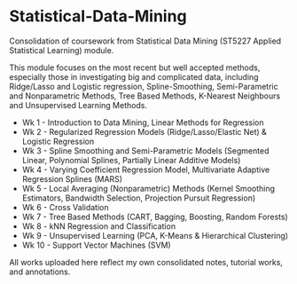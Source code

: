 # Statistical-Data-Mining
Consolidation of coursework from Statistical Data Mining (ST5227 Applied Statistical Learning) module.

This module focuses on the most recent but well accepted methods, especially those in investigating big and complicated data, including Ridge/Lasso and Logistic regression, Spline-Smoothing, Semi-Parametric and Nonparametric Methods, Tree Based Methods, K-Nearest Neighbours and Unsupervised Learning Methods.

* Wk 1 - Introduction to Data Mining, Linear Methods for Regression
* Wk 2 - Regularized Regression Models (Ridge/Lasso/Elastic Net) & Logistic Regression
* Wk 3 - Spline Smoothing and Semi-Parametric Models (Segmented Linear, Polynomial Splines, Partially Linear Additive Models)
* Wk 4 - Varying Coefficient Regression Model, Multivariate Adaptive Regression Splines (MARS)
* Wk 5 - Local Averaging (Nonparametric) Methods (Kernel Smoothing Estimators, Bandwidth Selection, Projection Pursuit Regression)
* Wk 6 - Cross Validation
* Wk 7 - Tree Based Methods (CART, Bagging, Boosting, Random Forests)
* Wk 8 - kNN Regression and Classification
* Wk 9 - Unsupervised Learning (PCA, K-Means & Hierarchical Clustering)
* Wk 10 - Support Vector Machines (SVM)

All works uploaded here reflect my own consolidated notes, tutorial works, and annotations.

